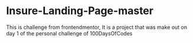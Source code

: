 # Insure-Landing-Page-master
This is challenge from frontendmentor, It is a project that was make out on day 1 of the personal challenge of 100DaysOfCodes

